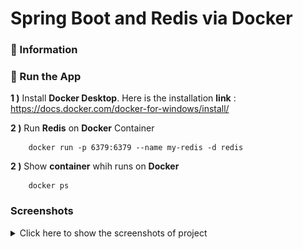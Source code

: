 # Spring Boot and Redis via Docker

### 📖 Information

### 🔨 Run the App

<b>1 )</b> Install <b>Docker Desktop</b>. Here is the installation <b>link</b> : https://docs.docker.com/docker-for-windows/install/

<b>2 )</b> Run <b>Redis</b> on <b>Docker</b> Container
```
    docker run -p 6379:6379 --name my-redis -d redis
```

<b>2 )</b> Show <b>container</b> whih runs on <b>Docker</b>
```
    docker ps
```

### Screenshots

<details>
<summary>Click here to show the screenshots of project</summary>
    <p> Figure 1 </p>
    <img src ="screenshots\redis_1.PNG">
    <p> Figure 2 </p>
    <img src ="screenshots\redis_2.PNG">
</details>